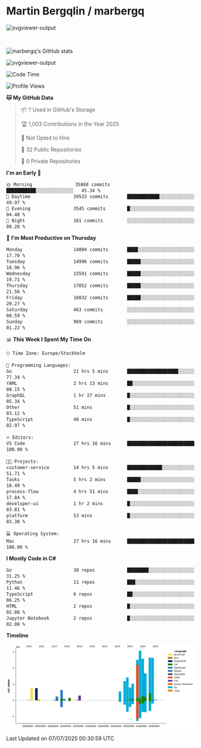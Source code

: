 # Martin Bergqlin / marbergq

![svgviewer-output](https://user-images.githubusercontent.com/2405410/206014777-22d41ecb-c24f-421d-b7d9-bba2cb5bb0de.svg)

<br>

<!--- [![Martin's Week](https://github-readme-stats.vercel.app/api/wakatime?username=marbergq&theme=dark)](https://github.com/anuraghazra/github-readme-stats) -->

![marbergq's GitHub stats](https://github-readme-stats.vercel.app/api?username=marbergq&count_private=true&show_icons=true)

![svgviewer-output](https://wakatime.com/badge/user/3f0a2069-6683-4e19-9a4a-7d21ea815067.svg)

<!--START_SECTION:waka-->
![Code Time](http://img.shields.io/badge/Code%20Time-5%2C238%20hrs%2030%20mins-blue)

![Profile Views](http://img.shields.io/badge/Profile%20Views-0-blue)

**🐱 My GitHub Data** 

> 📦 ? Used in GitHub's Storage 
 > 
> 🏆 1,003 Contributions in the Year 2025
 > 
> 🚫 Not Opted to Hire
 > 
> 📜 32 Public Repositories 
 > 
> 🔑 0 Private Repositories 
 > 
**I'm an Early 🐤** 

```text
🌞 Morning                35868 commits       ███████████░░░░░░░░░░░░░░   45.34 % 
🌆 Daytime                39533 commits       ████████████░░░░░░░░░░░░░   49.97 % 
🌃 Evening                3545 commits        █░░░░░░░░░░░░░░░░░░░░░░░░   04.48 % 
🌙 Night                  161 commits         ░░░░░░░░░░░░░░░░░░░░░░░░░   00.20 % 
```
📅 **I'm Most Productive on Thursday** 

```text
Monday                   14004 commits       ████░░░░░░░░░░░░░░░░░░░░░   17.70 % 
Tuesday                  14996 commits       █████░░░░░░░░░░░░░░░░░░░░   18.96 % 
Wednesday                15591 commits       █████░░░░░░░░░░░░░░░░░░░░   19.71 % 
Thursday                 17052 commits       █████░░░░░░░░░░░░░░░░░░░░   21.56 % 
Friday                   16032 commits       █████░░░░░░░░░░░░░░░░░░░░   20.27 % 
Saturday                 463 commits         ░░░░░░░░░░░░░░░░░░░░░░░░░   00.59 % 
Sunday                   969 commits         ░░░░░░░░░░░░░░░░░░░░░░░░░   01.22 % 
```


📊 **This Week I Spent My Time On** 

```text
🕑︎ Time Zone: Europe/Stockholm

💬 Programming Languages: 
Go                       21 hrs 5 mins       ███████████████████░░░░░░   77.34 % 
YAML                     2 hrs 13 mins       ██░░░░░░░░░░░░░░░░░░░░░░░   08.15 % 
GraphQL                  1 hr 27 mins        █░░░░░░░░░░░░░░░░░░░░░░░░   05.34 % 
Other                    51 mins             █░░░░░░░░░░░░░░░░░░░░░░░░   03.12 % 
TypeScript               48 mins             █░░░░░░░░░░░░░░░░░░░░░░░░   02.97 % 

🔥 Editors: 
VS Code                  27 hrs 16 mins      █████████████████████████   100.00 % 

🐱‍💻 Projects: 
customer-service         14 hrs 5 mins       █████████████░░░░░░░░░░░░   51.71 % 
Tasks                    5 hrs 2 mins        █████░░░░░░░░░░░░░░░░░░░░   18.49 % 
process-flow             4 hrs 51 mins       ████░░░░░░░░░░░░░░░░░░░░░   17.84 % 
developer-ui             1 hr 2 mins         █░░░░░░░░░░░░░░░░░░░░░░░░   03.81 % 
platform                 53 mins             █░░░░░░░░░░░░░░░░░░░░░░░░   03.30 % 

💻 Operating System: 
Mac                      27 hrs 16 mins      █████████████████████████   100.00 % 
```

**I Mostly Code in C#** 

```text
Go                       30 repos            ████████░░░░░░░░░░░░░░░░░   31.25 % 
Python                   11 repos            ███░░░░░░░░░░░░░░░░░░░░░░   11.46 % 
TypeScript               6 repos             ██░░░░░░░░░░░░░░░░░░░░░░░   06.25 % 
HTML                     2 repos             █░░░░░░░░░░░░░░░░░░░░░░░░   02.08 % 
Jupyter Notebook         2 repos             █░░░░░░░░░░░░░░░░░░░░░░░░   02.08 % 
```



**Timeline**

![Lines of Code chart](https://raw.githubusercontent.com/marbergq/marbergq/main/assets/bar_graph.png)


 Last Updated on 07/07/2025 00:30:59 UTC
<!--END_SECTION:waka-->
